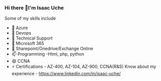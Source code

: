 ### Hi there 👋I'm Isaac Uche

<!--
**cloudzeee/cloudzeee** is a ✨ _special_ ✨ repository because its `README.md` (this file) appears on your GitHub profile.-->
 Some of my skills include

- 🔭 Azure
- 🌱 Devops
- 👯 Technical Support
- 🤔 Microsoft 365
- 💬 Sharepoint/Onedrive/Exchange Online
- 📫 Programming -Html, php, python
- 😄 CCNA
- ⚡ Certifications - AZ-400, AZ-104, AZ-900, CCNA(R&S)
Know about my experience - https://www.linkedin.com/in/isaac-uche/
